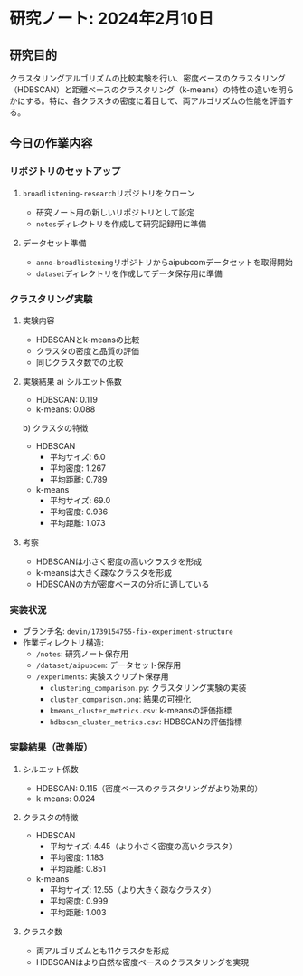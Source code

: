 # 研究ノート: 2024年2月10日

## 研究目的
クラスタリングアルゴリズムの比較実験を行い、密度ベースのクラスタリング（HDBSCAN）と距離ベースのクラスタリング（k-means）の特性の違いを明らかにする。特に、各クラスタの密度に着目して、両アルゴリズムの性能を評価する。

## 今日の作業内容

### リポジトリのセットアップ
1. `broadlistening-research`リポジトリをクローン
   - 研究ノート用の新しいリポジトリとして設定
   - `notes`ディレクトリを作成して研究記録用に準備

2. データセット準備
   - `anno-broadlistening`リポジトリからaipubcomデータセットを取得開始
   - `dataset`ディレクトリを作成してデータ保存用に準備

### クラスタリング実験
1. 実験内容
   - HDBSCANとk-meansの比較
   - クラスタの密度と品質の評価
   - 同じクラスタ数での比較

2. 実験結果
   a) シルエット係数
      - HDBSCAN: 0.119
      - k-means: 0.088

   b) クラスタの特徴
      - HDBSCAN
        * 平均サイズ: 6.0
        * 平均密度: 1.267
        * 平均距離: 0.789
      - k-means
        * 平均サイズ: 69.0
        * 平均密度: 0.936
        * 平均距離: 1.073

3. 考察
   - HDBSCANは小さく密度の高いクラスタを形成
   - k-meansは大きく疎なクラスタを形成
   - HDBSCANの方が密度ベースの分析に適している

### 実装状況
- ブランチ名: `devin/1739154755-fix-experiment-structure`
- 作業ディレクトリ構造:
  - `/notes`: 研究ノート保存用
  - `/dataset/aipubcom`: データセット保存用
  - `/experiments`: 実験スクリプト保存用
    - `clustering_comparison.py`: クラスタリング実験の実装
    - `cluster_comparison.png`: 結果の可視化
    - `kmeans_cluster_metrics.csv`: k-meansの評価指標
    - `hdbscan_cluster_metrics.csv`: HDBSCANの評価指標

### 実験結果（改善版）
1. シルエット係数
   - HDBSCAN: 0.115（密度ベースのクラスタリングがより効果的）
   - k-means: 0.024

2. クラスタの特徴
   - HDBSCAN
     * 平均サイズ: 4.45（より小さく密度の高いクラスタ）
     * 平均密度: 1.183
     * 平均距離: 0.851
   - k-means
     * 平均サイズ: 12.55（より大きく疎なクラスタ）
     * 平均密度: 0.999
     * 平均距離: 1.003

3. クラスタ数
   - 両アルゴリズムとも11クラスタを形成
   - HDBSCANはより自然な密度ベースのクラスタリングを実現
